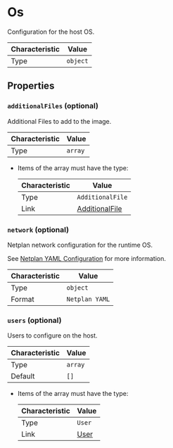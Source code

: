 <!-- THIS FILE IS AUTOMATICALLY GENERATED BY DOCBUILDER, DO NOT EDIT MANUALLY! -->

# Os

Configuration for the host OS.

| Characteristic | Value    |
| -------------- | -------- |
| Type           | `object` |

## Properties

### `additionalFiles` (optional)

Additional Files to add to the image.

| Characteristic | Value   |
| -------------- | ------- |
| Type           | `array` |

- Items of the array must have the type:

   | Characteristic | Value                                 |
   | -------------- | ------------------------------------- |
   | Type           | `AdditionalFile`                      |
   | Link           | [AdditionalFile](./AdditionalFile.md) |

### `network` (optional)

Netplan network configuration for the runtime OS.

See [Netplan YAML Configuration](https://netplan.readthedocs.io/en/stable/netplan-yaml/) for more information.

| Characteristic | Value          |
| -------------- | -------------- |
| Type           | `object`       |
| Format         | `Netplan YAML` |

### `users` (optional)

Users to configure on the host.

| Characteristic | Value   |
| -------------- | ------- |
| Type           | `array` |
| Default        | `[]`    |

- Items of the array must have the type:

   | Characteristic | Value             |
   | -------------- | ----------------- |
   | Type           | `User`            |
   | Link           | [User](./User.md) |

